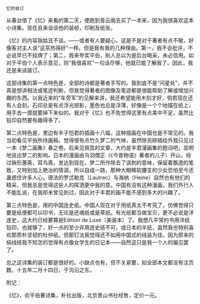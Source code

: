     忆的装订 

   从春台借了《忆》来看的第二天，便跑到青云阁去买了一本来，因为我很喜欢这本小诗集。现在且来谈谈他的装帧，印刷及纸张。

   《忆》的内容我姑且不谈。——或者有人要疑心，这是不是对于著者有点不敬，好像客对主人说“这茶热得好”一样。但是我有我的几种理由。第一，我不会批评，不必说早已不挂牌了；第二，我来夸奖平伯，别人总以为是后台喝采，未必信用。如对于平伯个人表示意见，则“我很喜欢”一句话尽够，他就已能了解我了。因此，我还是来谈装订。

   这部诗集的第一点特色是，全部的诗都是著者手写的。我到底不是“问星处”，并不真是想讲相法或笔迹判断，但我觉得著者的图像及笔迹都是很能帮助了解或增加兴趣的东西。以我近来的“车旁军”的见解来讲，我还希望能用木刻才好，倘若现在还有人会刻。石印总是有点浮光掠影，墨色也总是浮薄，好像是一个个地摆在纸上，用手去一摸就要掉下来似的。我对于《忆》也不免觉得这里有点美中不足，虽然比铅印自然要有趣得多了。

   第二点特色是，里边有丰子恺君的插画十八幅，这种插画在中国也是不常见的。我当初看见平伯所持画稿，觉得很有点竹久梦二的气味，虽然除另碎插绘外我只见过一本《梦二画集》春之卷。后来见佩弦的文章，大约是丰君漫画集的题词吧，显明地说出梦二的影响。日本的漫画由鸟羽僧正（《今昔物语》著者的儿子）开山，经过锹形蕙斋，耳鸟斋，发达到现在。梦二所作除去了讽刺的意味，保留着飘逸的笔致，又特别加上艳冶的情调，所以自成一路，那种大眼睛软腰支的少女恐怕至今还蛊惑住许多人心。德法的罗忒勒克（Lautrec）与海纳（Heine）自然也有他们的精采，但我总是觉得这些人的挥洒更中我的意。中国有没有这种漫画，我们外行人不能乱说，在我却未曾见到过，因此对于丰君的画不能不感到多大的兴趣了。

   第三点特色是，用的中国连史纸。中国人现在对于用纸真太不考究了，仿佛觉得只要是纸便都可以印书，无论是还魂纸或是草纸。有光纸都当做宝贝，更不必说是洋连史，这大约已经要算是Edition de Luxe（美装本）了。我想凡平常的书用洋纸铅印，也就够了，好一点的至少非用连史纸不可，或日本的半纸，虽然我也特别喜欢那质朴坚韧的杜仲纸。但那钉法我觉得还不如用中国式的线装为佳，因为原来的绢线结我不知怎的觉得有点像女学生的日记本——自然这只是我一个人的偏见罢了。

   总之这诗集的装订都是很好的。小缺点也有，但不关紧要，如全部本文都没有注页数。十五年二月十四日，于沟沿之东。

   附记：

   《忆》，俞平伯著诗集，朴社出版，北京景山书社经售，定价一元。

